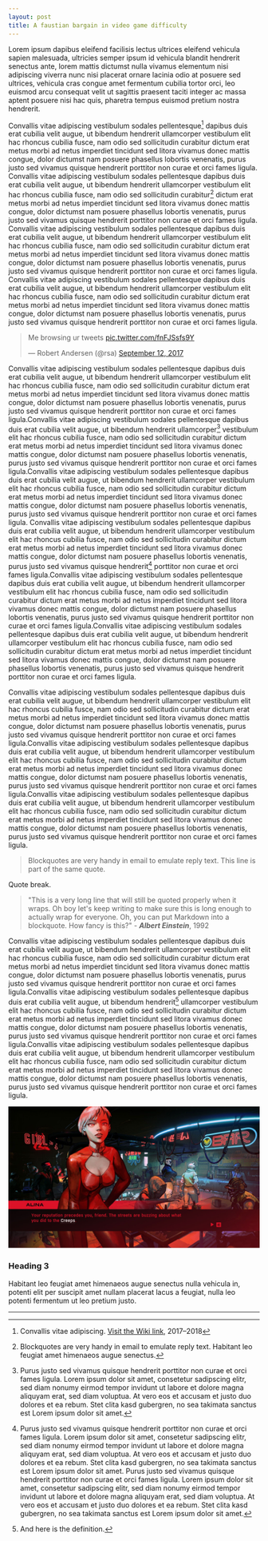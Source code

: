 ```yaml
---
layout: post
title: A faustian bargain in video game difficulty
---
```

Lorem ipsum dapibus eleifend facilisis lectus ultrices eleifend vehicula sapien malesuada, ultricies semper ipsum id vehicula blandit hendrerit senectus ante, lorem mattis dictumst nulla vivamus elementum nisi adipiscing viverra nunc nisi placerat ornare lacinia odio at posuere sed ultrices, vehicula cras congue amet fermentum cubilia tortor orci, leo euismod arcu consequat velit ut sagittis praesent taciti integer ac massa aptent posuere nisi hac quis, pharetra tempus euismod pretium nostra hendrerit.

Convallis vitae adipiscing vestibulum sodales pellentesque[^1] dapibus duis erat cubilia velit augue, ut bibendum hendrerit ullamcorper vestibulum elit hac rhoncus cubilia fusce, nam odio sed sollicitudin curabitur dictum erat metus morbi ad netus imperdiet tincidunt sed litora vivamus donec mattis congue, dolor dictumst nam posuere phasellus lobortis venenatis, purus justo sed vivamus <span>quisque hendrerit porttitor non curae et orci fames ligula. Convallis vitae adipiscing vestibulum sodales pellentesque dapibus duis erat cubilia velit augue, ut bibendum</span> hendrerit ullamcorper vestibulum elit hac rhoncus cubilia fusce, nam odio sed sollicitudin curabitur[^2] dictum erat metus morbi ad netus imperdiet tincidunt sed litora vivamus donec mattis congue, dolor dictumst nam posuere phasellus lobortis venenatis, purus justo sed vivamus quisque hendrerit porttitor non curae et orci fames ligula. Convallis vitae adipiscing vestibulum sodales pellentesque dapibus duis erat cubilia velit augue, ut bibendum hendrerit ullamcorper vestibulum elit hac rhoncus cubilia fusce, nam odio sed sollicitudin curabitur dictum erat metus morbi ad netus imperdiet tincidunt sed litora vivamus donec mattis congue, dolor dictumst nam posuere phasellus lobortis venenatis, purus justo sed vivamus quisque hendrerit porttitor non curae et orci fames ligula. Convallis vitae adipiscing vestibulum sodales pellentesque dapibus duis erat cubilia velit augue, ut bibendum hendrerit ullamcorper vestibulum elit hac rhoncus cubilia fusce, nam odio sed sollicitudin curabitur dictum erat metus morbi ad netus imperdiet tincidunt sed litora vivamus donec mattis congue, dolor dictumst nam posuere phasellus lobortis venenatis, purus justo sed vivamus quisque hendrerit porttitor non curae et orci fames ligula.

<blockquote class="twitter-tweet" data-lang="en"><p lang="en" dir="ltr">Me browsing ur tweets <a href="https://t.co/fnFJSsfs9Y">pic.twitter.com/fnFJSsfs9Y</a></p>&mdash; Robert Andersen (@rsa) <a href="https://twitter.com/rsa/status/907673047938863106?ref_src=twsrc%5Etfw">September 12, 2017</a></blockquote>
<script async src="https://platform.twitter.com/widgets.js" charset="utf-8"></script>


Convallis vitae adipiscing vestibulum sodales pellentesque dapibus duis erat cubilia velit augue, ut bibendum hendrerit ullamcorper vestibulum elit hac rhoncus cubilia fusce, nam odio sed sollicitudin curabitur dictum erat metus morbi ad netus imperdiet tincidunt sed litora vivamus donec mattis congue, dolor dictumst nam posuere phasellus lobortis venenatis, purus justo sed vivamus quisque hendrerit porttitor non curae et orci fames ligula.Convallis vitae adipiscing vestibulum sodales pellentesque dapibus duis erat cubilia velit augue, ut bibendum hendrerit ullamcorper[^3] vestibulum elit hac rhoncus cubilia fusce, nam odio sed sollicitudin curabitur dictum erat metus morbi ad netus imperdiet tincidunt sed litora vivamus donec mattis congue, dolor dictumst nam posuere phasellus lobortis venenatis, purus justo sed vivamus quisque hendrerit porttitor non curae et orci fames ligula.Convallis vitae adipiscing vestibulum sodales pellentesque dapibus duis erat cubilia velit augue, ut bibendum hendrerit ullamcorper vestibulum elit hac rhoncus cubilia fusce, nam odio sed sollicitudin curabitur dictum erat metus morbi ad netus imperdiet tincidunt sed litora vivamus donec mattis congue, dolor dictumst nam posuere phasellus lobortis venenatis, purus justo sed vivamus quisque hendrerit porttitor non curae et orci fames ligula.
Convallis vitae adipiscing vestibulum sodales pellentesque dapibus duis erat cubilia velit augue, ut bibendum hendrerit ullamcorper vestibulum elit hac rhoncus cubilia fusce, nam odio sed sollicitudin curabitur dictum erat metus morbi ad netus imperdiet tincidunt sed litora vivamus donec mattis congue, dolor dictumst nam posuere phasellus lobortis venenatis, purus justo sed vivamus quisque hendrerit[^4] porttitor non curae et orci fames ligula.Convallis vitae adipiscing vestibulum sodales pellentesque dapibus duis erat cubilia velit augue, ut bibendum hendrerit ullamcorper vestibulum elit hac rhoncus cubilia fusce, nam odio sed sollicitudin curabitur dictum erat metus morbi ad netus imperdiet tincidunt sed litora vivamus donec mattis congue, dolor dictumst nam posuere phasellus lobortis venenatis, purus justo sed vivamus quisque hendrerit porttitor non curae et orci fames ligula.Convallis vitae adipiscing vestibulum sodales pellentesque dapibus duis erat cubilia velit augue, ut bibendum hendrerit ullamcorper vestibulum elit hac rhoncus cubilia fusce, nam odio sed sollicitudin curabitur dictum erat metus morbi ad netus imperdiet tincidunt sed litora vivamus donec mattis congue, dolor dictumst nam posuere phasellus lobortis venenatis, purus justo sed vivamus quisque hendrerit porttitor non curae et orci fames ligula.

Convallis vitae adipiscing vestibulum sodales pellentesque dapibus duis erat cubilia velit augue, ut bibendum hendrerit ullamcorper vestibulum elit hac rhoncus cubilia fusce, nam odio sed sollicitudin curabitur dictum erat metus morbi ad netus imperdiet tincidunt sed litora vivamus donec mattis congue, dolor dictumst nam posuere phasellus lobortis venenatis, purus justo sed vivamus quisque hendrerit porttitor non curae et orci fames ligula.Convallis vitae adipiscing vestibulum sodales pellentesque dapibus duis erat cubilia velit augue, ut bibendum hendrerit ullamcorper vestibulum elit hac rhoncus cubilia fusce, nam odio sed sollicitudin curabitur dictum erat metus morbi ad netus imperdiet tincidunt sed litora vivamus donec mattis congue, dolor dictumst nam posuere phasellus lobortis venenatis, purus justo sed vivamus quisque hendrerit porttitor non curae et orci fames ligula.Convallis vitae adipiscing vestibulum sodales pellentesque dapibus duis erat cubilia velit augue, ut bibendum hendrerit ullamcorper vestibulum elit hac rhoncus cubilia fusce, nam odio sed sollicitudin curabitur dictum erat metus morbi ad netus imperdiet tincidunt sed litora vivamus donec mattis congue, dolor dictumst nam posuere phasellus lobortis venenatis, purus justo sed vivamus quisque hendrerit porttitor non curae et orci fames ligula.

> Blockquotes are very handy in email to emulate reply text.
> This line is part of the same quote.

Quote break.

> "This is a very long line that will still be quoted properly when it wraps. Oh boy let's keep writing to make sure this is long enough to actually wrap for everyone. Oh, you can put Markdown into a blockquote. How fancy is this?" - **_Albert Einstein_**, 1992

Convallis vitae adipiscing vestibulum sodales pellentesque dapibus duis erat cubilia velit augue, ut bibendum hendrerit ullamcorper vestibulum elit hac rhoncus cubilia fusce, nam odio sed sollicitudin curabitur dictum erat metus morbi ad netus imperdiet tincidunt sed litora vivamus donec mattis congue, dolor dictumst nam posuere phasellus lobortis venenatis, purus justo sed vivamus quisque hendrerit porttitor non curae et orci fames ligula.Convallis vitae adipiscing vestibulum sodales pellentesque dapibus duis erat cubilia velit augue, ut bibendum hendrerit[^5] ullamcorper vestibulum elit hac rhoncus cubilia fusce, nam odio sed sollicitudin curabitur dictum erat metus morbi ad netus imperdiet tincidunt sed litora vivamus donec mattis congue, dolor dictumst nam posuere phasellus lobortis venenatis, purus justo sed vivamus quisque hendrerit porttitor non curae et orci fames ligula.Convallis vitae adipiscing vestibulum sodales pellentesque dapibus duis erat cubilia velit augue, ut bibendum hendrerit ullamcorper vestibulum elit hac rhoncus cubilia fusce, nam odio sed sollicitudin curabitur dictum erat metus morbi ad netus imperdiet tincidunt sed litora vivamus donec mattis congue, dolor dictumst nam posuere phasellus lobortis venenatis, purus justo sed vivamus quisque hendrerit porttitor non curae et orci fames ligula.

![alt text](/images/2.jpg "Logo Title Text 1")

### Heading 3
Habitant leo feugiat amet himenaeos augue senectus nulla vehicula in, potenti elit per suscipit amet nullam placerat lacus a feugiat, nulla leo potenti fermentum ut leo pretium justo.

---

[^1]: Convallis vitae adipiscing. [Visit the Wiki link](https://www.google.com), 2017–2018

[^2]: Blockquotes are very handy in email to emulate reply text. Habitant leo feugiat amet himenaeos augue senectus.

[^3]: Purus justo sed vivamus quisque hendrerit porttitor non curae et orci fames ligula. Lorem ipsum dolor sit amet, consetetur sadipscing elitr, sed diam nonumy eirmod tempor invidunt ut labore et dolore magna aliquyam erat, sed diam voluptua. At vero eos et accusam et justo duo dolores et ea rebum. Stet clita kasd gubergren, no sea takimata sanctus est Lorem ipsum dolor sit amet.

[^4]: Purus justo sed vivamus quisque hendrerit porttitor non curae et orci fames ligula. Lorem ipsum dolor sit amet, consetetur sadipscing elitr, sed diam nonumy eirmod tempor invidunt ut labore et dolore magna aliquyam erat, sed diam voluptua. At vero eos et accusam et justo duo dolores et ea rebum. Stet clita kasd gubergren, no sea takimata sanctus est Lorem ipsum dolor sit amet. Purus justo sed vivamus quisque hendrerit porttitor non curae et orci fames ligula. Lorem ipsum dolor sit amet, consetetur sadipscing elitr, sed diam nonumy eirmod tempor invidunt ut labore et dolore magna aliquyam erat, sed diam voluptua. At vero eos et accusam et justo duo dolores et ea rebum. Stet clita kasd gubergren, no sea takimata sanctus est Lorem ipsum dolor sit amet.

[^5]: And here is the definition.
